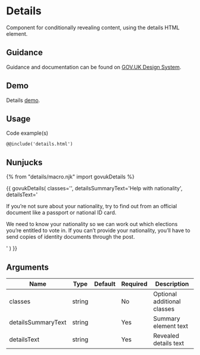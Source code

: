 # Details

Component for conditionally revealing content, using the details HTML element.

## Guidance

Guidance and documentation can be found on [GOV.UK Design System](linkgoeshere).

## Demo

Details [demo](details.html).

## Usage

Code example(s)

```
@@include('details.html')
```

## Nunjucks

{% from "details/macro.njk" import govukDetails %}

{{ govukDetails(
  classes='',
  detailsSummaryText='Help with nationality',
  detailsText='<p>
    If you’re not sure about your nationality, try to find out from an official document like a passport or national ID card.
  </p>
  <p>
    We need to know your nationality so we can work out which elections you’re entitled to vote in. If you can’t provide your nationality, you’ll have to send copies of identity documents through the post.
  </p>'
  )
}}

## Arguments

| Name                | Type    | Default | Required  | Description
|---                  |---      |---      |---        |---
| classes             | string  |         | No        | Optional additional classes
| detailsSummaryText  | string  |         | Yes       | Summary element text
| detailsText         | string  |         | Yes       | Revealed details text

<!--
## Installation

```
npm install --save @govuk-frontend/details
```
-->
